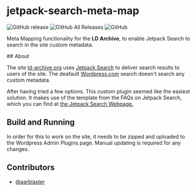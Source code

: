 # jetpack-search-meta-map
![GitHub release](https://img.shields.io/github/release/ld-archive/jetpack-search-meta-map.svg)
![GitHub All Releases](https://img.shields.io/github/downloads/ld-archive/jetpack-search-meta-map/total.svg)
![GitHub](https://img.shields.io/github/license/ld-archive/jetpack-search-meta-map.svg)

Meta Mapping functionality for the **LD Archive**, to enable Jetpack Search to search in the site custom metadata.

## About

The site [ld-archive.org](https://ld-archive.org) uses [Jetpack Search](https://jetpack.com/upgrade/search/)
to deliver search results to users of the site. The deafault [Wordpress.com](https://wordpress.com) search doesn't search any custom metadata.

After having tried a few options. This custom plugin seemed like the easiest solution.
It makes use of the template from the FAQs on Jetpack Search, which you can find at [the Jetpack Search Webpage.](https://jetpack.com/support/search/frequently-asked-questions/)

## Build and Running
In order for this to work on the site, it needs to be zipped and uploaded to the Wordpress Admin Plugins page. Manual updating is required for any changes. 

## Contributors

- [@aarblaster](https://github.com/aarblaster)
